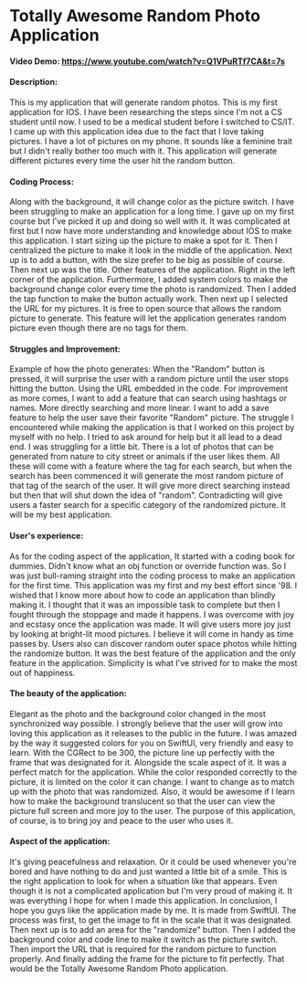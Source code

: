 # Totally Awesome Random Photo Application
#### Video Demo:  <https://www.youtube.com/watch?v=Q1VPuRTf7CA&t=7s>
#### Description:
This is my application that will generate random photos. This is my first application for IOS. I have been researching the steps since I'm not a CS student until now. I used to be a medical student before I switched to CS/IT. I came up with this application idea due to the fact that I love taking pictures. I have a lot of pictures on my phone. It sounds like a feminine trait but I didn't really bother too much with it. This application will generate different pictures every time the user hit the random button.

#### Coding Process:
Along with the background, it will change color as the picture switch. I have been struggling to make an application for a long time. I gave up on my first course but I've picked it up and doing so well with it. It was complicated at first but I now have more understanding and knowledge about IOS to make this application. I start sizing up the picture to make a spot for it. Then I centralized the picture to make it look in the middle of the application. Next up is to add a button, with the size prefer to be big as possible of course. Then next up was the title. Other features of the application. Right in the left corner of the application. Furthermore, I added system colors to make the background change color every time the photo is randomized. Then I added the tap function to make the button actually work. Then next up I selected the URL for my pictures. It is free to open source that allows the random picture to generate. This feature will let the application generates random picture even though there are no tags for them.

#### Struggles and Improvement:
Example of how the photo generates: When the "Random" button is pressed, it will surprise the user with a random picture until the user stops hitting the button. Using the URL embedded in the code. For improvement as more comes, I want to add a feature that can search using hashtags or names. More directly searching and more linear. I want to add a save feature to help the user save their favorite "Random" picture. The struggle I encountered while making the application is that I worked on this project by myself with no help. I tried to ask around for help but it all lead to a dead end. I was struggling for a little bit. There is a lot of photos that can be generated from nature to city street or animals if the user likes them. All these will come with a feature where the tag for each search, but when the search has been commenced it will generate the most random picture of that tag of the search of the user. It will give more direct searching instead but then that will shut down the idea of "random". Contradicting will give users a faster search for a specific category of the randomized picture. It will be my best application.

#### User's experience:
As for the coding aspect of the application, It started with a coding book for dummies. Didn't know what an obj function or override function was. So I was just bull-raming straight into the coding process to make an application for the first time. This application was my first and my best effort since '98. I wished that I know more about how to code an application than blindly making it. I thought that it was an impossible task to complete but then I fought through the stoppage and made it happens. I was overcome with joy and ecstasy once the application was made. It will give users more joy just by looking at bright-lit mood pictures. I believe it will come in handy as time passes by. Users also can discover random outer space photos while hitting the randomize button. It was the best feature of the application and the only feature in the application. Simplicity is what I've strived for to make the most out of happiness.

#### The beauty of the application:
Elegant as the photo and the background color changed in the most synchronized way possible. I strongly believe that the user will grow into loving this application as it releases to the public in the future. I was amazed by the way it suggested colors for you on SwiftUI, very friendly and easy to learn. With the CGRect to be 300, the picture line up perfectly with the frame that was designated for it. Alongside the scale aspect of it. It was a perfect match for the application. While the color responded correctly to the picture, it is limited on the color it can change. I want to change as to match up with the photo that was randomized. Also, it would be awesome if I learn how to make the background translucent so that the user can view the picture full screen and more joy to the user. The purpose of this application, of course, is to bring joy and peace to the user who uses it.

#### Aspect of the application:
It's giving peacefulness and relaxation. Or it could be used whenever you're bored and have nothing to do and just wanted a little bit of a smile. This is the right application to look for when a situation like that appears. Even though it is not a complicated application but I'm very proud of making it. It was everything I hope for when I made this application. In conclusion, I hope you guys like the application made by me. It is made from SwiftUI. The process was first, to get the image to fit in the scale that it was designated. Then next up is to add an area for the "randomize" button. Then I added the background color and code line to make it switch as the picture switch. Then import the URL that is required for the random picture to function properly. And finally adding the frame for the picture to fit perfectly. That would be the Totally Awesome Random Photo application.
